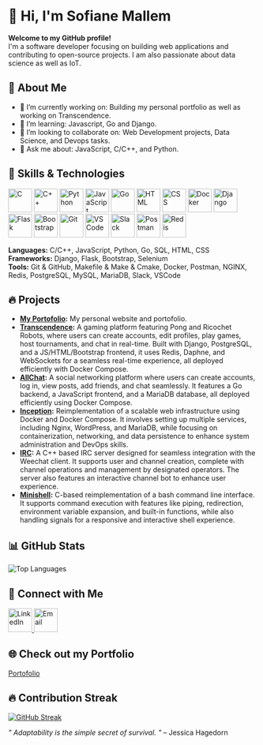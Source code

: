 # 👋 Hi, I'm Sofiane Mallem

**Welcome to my GitHub profile!**  
I'm a software developer focusing on building web applications and contributing to open-source projects. I am also passionate about data science as well as IoT.

## 🌟 About Me
- 🔭 I’m currently working on: Building my personal portfolio as well as working on Transcendence.  
- 🌱 I’m learning: Javascript, Go and Django.
- 👯 I’m looking to collaborate on: Web Development projects, Data Science, and Devops tasks.  
- 💬 Ask me about: JavaScript, C/C++, and Python.

## 🚀 Skills & Technologies
<a href="https://en.wikipedia.org/wiki/C_(programming_language)"><img src="https://img.icons8.com/color/48/000000/c-programming.png" alt="C" width="48" height="48"/></a>
<a href="https://en.wikipedia.org/wiki/C%2B%2B"><img src="https://img.icons8.com/color/48/000000/c-plus-plus-logo.png" alt="C++" width="48" height="48"/></a>
<a href="https://www.python.org/"><img src="https://img.icons8.com/color/48/000000/python.png" alt="Python" width="48" height="48"/></a>
<a href="https://www.javascript.com/"><img src="https://img.icons8.com/color/48/000000/javascript.png" alt="JavaScript" width="48" height="48"/></a>
<a href="https://golang.org/"><img src="https://img.icons8.com/color/48/000000/go.png" alt="Go" width="48" height="48"/></a>
<a href="https://en.wikipedia.org/wiki/HTML"><img src="https://img.icons8.com/color/48/000000/html-5.png" alt="HTML" width="48" height="48"/></a>
<a href="https://en.wikipedia.org/wiki/Cascading_Style_Sheets"><img src="https://img.icons8.com/color/48/000000/css3.png" alt="CSS" width="48" height="48"/></a>
<a href="https://www.docker.com/"><img src="https://img.icons8.com/color/48/000000/docker.png" alt="Docker" width="48" height="48"/></a>
<a href="https://www.djangoproject.com/"><img src="https://img.icons8.com/color/48/000000/django.png" alt="Django" width="48" height="48"/></a>
<a href="https://flask.palletsprojects.com/"><img src="https://img.icons8.com/color/48/000000/flask.png" alt="Flask" width="48" height="48"/></a>
<a href="https://getbootstrap.com/"><img src="https://img.icons8.com/color/48/000000/bootstrap.png" alt="Bootstrap" width="48" height="48"/></a>
<a href="https://git-scm.com/"><img src="https://img.icons8.com/color/48/000000/git.png" alt="Git" width="48" height="48"/></a>
<a href="https://code.visualstudio.com/"><img src="https://img.icons8.com/color/48/000000/visual-studio-code-2019.png" alt="VS Code" width="48" height="48"/></a>
<a href="https://slack.com/"><img src="https://img.icons8.com/color/48/000000/slack-new.png" alt="Slack" width="48" height="48"/></a>
<a href="https://www.postman.com/"><img src="https://img.icons8.com/color/48/000000/postman.png" alt="Postman" width="48" height="48"/></a>
<a href="https://redis.io/"><img src="https://img.icons8.com/color/48/000000/redis.png" alt="Redis" width="48" height="48"/></a>

**Languages:** C/C++, JavaScript, Python, Go, SQL, HTML, CSS  
**Frameworks:** Django, Flask, Bootstrap, Selenium  
**Tools:** Git & GitHub, Makefile & Make & Cmake, Docker, Postman, NGINX, Redis, PostgreSQL, MySQL, MariaDB, Slack, VSCode

## 🔥 Projects
- **[My Portofolio](https://github.com/Melsso/Portofolio):** My personal website and portofolio.  
- **[Transcendence](https://github.com/Melsso/Transcendence):** A gaming platform featuring Pong and Ricochet Robots, where users can create accounts, edit profiles, play games, host tournaments, and chat in real-time. Built with Django, PostgreSQL, and a JS/HTML/Bootstrap frontend, it uses Redis, Daphne, and WebSockets for a seamless real-time experience, all deployed efficiently with Docker Compose. 
- **[AllChat](https://github.com/Melsso/All-Chat):** A social networking platform where users can create accounts, log in, view posts, add friends, and chat seamlessly.  It features a Go backend, a JavaScript frontend, and a MariaDB database, all deployed efficiently using Docker Compose.
- **[Inception](https://github.com/Melsso/Inception):** Reimplementation of a scalable web infrastructure using Docker and Docker Compose. It involves setting up multiple services, including Nginx, WordPress, and MariaDB, while focusing on containerization, networking, and data persistence to enhance system administration and DevOps skills.
- **[IRC](https://github.com/khnishou/IRC):** A C++ based IRC server designed for seamless integration with the Weechat client. It supports user and channel creation, complete with channel operations and management by designated operators. The server also features an interactive channel bot to enhance user experience.
- **[Minishell](https://github.com/Melsso/Minishell_42):** C-based reimplementation of a bash command line interface. It supports command execution with features like piping, redirection, environment variable expansion, and built-in functions, while also handling signals for a responsive and interactive shell experience.

## 📊 GitHub Stats
![Top Languages](https://github-readme-stats.vercel.app/api/top-langs/?username=Melsso&layout=compact&theme=radical)

## 🤝 Connect with Me
<a href="https://www.linkedin.com/in/sofiane-mallem-b87302170/" target="_blank">
    <img src="https://img.icons8.com/fluency/48/000000/linkedin.png" alt="LinkedIn" width="48" height="48"/>
</a>
<a href="mailto:sofiane.mallem.07@gmail.com" target="_blank">
    <img src="https://img.icons8.com/fluency/48/000000/gmail.png" alt="Email" width="48" height="48"/>
</a>

## 🌐 Check out my Portfolio
<!-- will add this later  -->
[Portofolio](https://yourportfolio.com)  

## 🔥 Contribution Streak
[![GitHub Streak](https://streak-stats.demolab.com?user=Melsso&theme=radical)](https://git.io/streak-stats)

_" Adaptability is the simple secret of survival. "_  – Jessica Hagedorn
